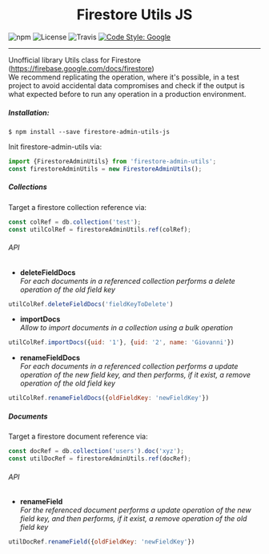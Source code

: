 <div align="center">
  <h1>Firestore Utils JS</h1>
</div>

![npm](https://img.shields.io/npm/v/firestore-utils.svg)
![License](https://img.shields.io/github/license/39ro/firestore-admin-utils)
![Travis](https://img.shields.io/travis/39ro/firestore-admin-utils)
[![Code Style: Google](https://img.shields.io/badge/code%20style-google-blueviolet.svg)](https://github.com/google/gts)

<hr>


Unofficial library Utils class for Firestore (https://firebase.google.com/docs/firestore)
<br>
We recommend replicating the operation, where it's possible, in a test project to avoid accidental data compromises and check if the output is what expected before to run any operation in a production environment.

##### Installation:
```
$ npm install --save firestore-admin-utils-js
```

Init firestore-admin-utils via:
```javascript
import {FirestoreAdminUtils} from 'firestore-admin-utils';
const firestoreAdminUtils = new FirestoreAdminUtils();
```


##### Collections
Target a firestore collection reference via:
```javascript
const colRef = db.collection('test');
const utilColRef = firestoreAdminUtils.ref(colRef);
```

###### API

- **deleteFieldDocs**<br>
_For each documents in a referenced collection performs a delete operation of the old field key_
```javascript
utilColRef.deleteFieldDocs('fieldKeyToDelete')
```

- **importDocs**<br>
_Allow to import documents in a collection using a bulk operation_
```javascript
utilColRef.importDocs({uid: '1'}, {uid: '2', name: 'Giovanni'})
```

- **renameFieldDocs**<br>
_For each documents in a referenced collection performs a update operation of the new field key, and then performs, if it exist, a remove operation of the old field key_
```javascript
utilColRef.renameFieldDocs({oldFieldKey: 'newFieldKey'})
```


##### Documents
Target a firestore document reference via:
```javascript
const docRef = db.collection('users').doc('xyz');
const utilDocRef = firestoreAdminUtils.ref(docRef);
```

###### API

- **renameField**<br>
_For the referenced document performs a update operation of the new field key, and then performs, if it exist, a remove operation of the old field key_
```javascript
utilDocRef.renameField({oldFieldKey: 'newFieldKey'})
```

[license-url]: https://github.com/prescottprue/fireadmin/blob/master/LICENSE
